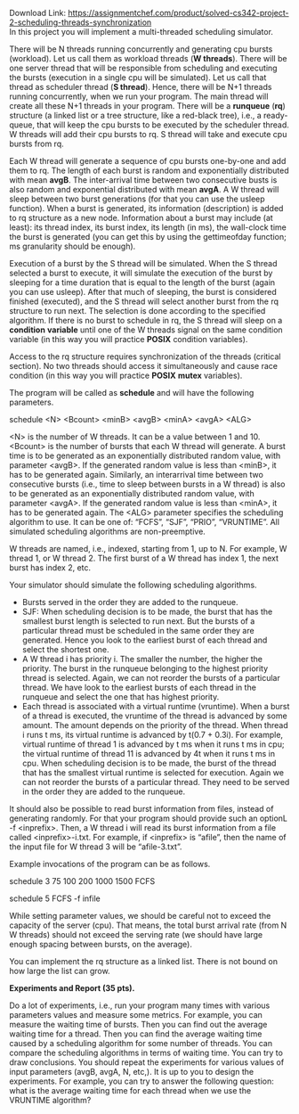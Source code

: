 Download Link: https://assignmentchef.com/product/solved-cs342-project-2-scheduling-threads-synchronization
<br>
In this project you will implement a multi-threaded scheduling simulator.

There will be N threads running concurrently and generating cpu bursts (workload). Let us call them as workload threads (<strong>W threads</strong>).  There will be one server thread that will be responsible from scheduling and executing the bursts (execution in a single cpu will be simulated). Let us call that thread as scheduler thread (<strong>S thread</strong>). Hence, there will be N+1 threads running concurrently, when we run your program.  The main thread will create all these N+1 threads in your program. There will be a <strong>runqueue</strong> (<strong>rq</strong>) structure (a linked list or a tree structure, like a red-black tree), i.e., a ready-queue, that will keep the cpu bursts to be executed by the scheduler thread. W threads will add their cpu bursts to rq. S thread will take and execute cpu bursts from rq.




Each W thread will generate a sequence of cpu bursts one-by-one and add them to rq. The length of each burst is random and exponentially distributed with mean <strong>avgB</strong>. The inter-arrival time between two consecutive busts is also random and exponential distributed with mean <strong>avgA</strong>.  A W thread will sleep between two burst generations (for that you can use the usleep function). When a burst is generated, its information (description) is added to rq structure as a new node. Information about a burst may include (at least): its thread index, its burst index, its length (in ms), the wall-clock time the burst is generated (you can get this by using the gettimeofday function; ms granularity should be enough).




Execution of a burst by the S thread will be simulated. When the S thread selected a burst  to execute, it will simulate the execution of the burst by sleeping for a time duration that is equal to the length of the burst (again you can use usleep). After that much of sleeping, the burst is considered finished (executed), and the S thread will select another burst from the rq structure to run next. The selection is done according to the specified algorithm.  If there is no burst to schedule in rq, the S thread will sleep on a <strong>condition</strong> <strong>variable</strong> until one of the W threads signal on the same condition variable (in this way you will practice <strong>POSIX</strong> condition variables).




Access to the rq structure requires synchronization of the threads (critical section). No two threads should access it simultaneously and cause race condition (in this way you will practice <strong>POSIX</strong> <strong>mutex</strong> variables).




The program will be called as <strong>schedule</strong> and will have the following parameters.




schedule &lt;N&gt; &lt;Bcount&gt; &lt;minB&gt; &lt;avgB&gt; &lt;minA&gt; &lt;avgA&gt; &lt;ALG&gt;




&lt;N&gt; is the number of W threads. It can be a value between 1 and 10. &lt;Bcount&gt; is the number of bursts that each W thread will generate. A burst time is to be generated as an exponentially distributed random value, with parameter &lt;avgB&gt;. If the generated random value is less than &lt;minB&gt;, it has to be generated again. Similarly, an interarrival time between two consecutive bursts (i.e., time to sleep between bursts in a W thread) is also to be generated as an exponentially distributed random value, with parameter &lt;avgA&gt;. If the generated random value is less than &lt;minA&gt;, it has to be generated again.  The &lt;ALG&gt; parameter specifies the scheduling algorithm to use. It can be one of: “FCFS”, “SJF”, “PRIO”, “VRUNTIME”.  All simulated scheduling algorithms are non-preemptive.




W threads are named, i.e., indexed, starting from 1, up to N. For example, W thread 1, or W thread 2. The first burst of a W thread has index 1, the next burst has index 2, etc.




Your simulator should simulate the following scheduling algorithms.




<ul>

 <li>Bursts served in the order they are added to the runqueue.</li>

 <li>SJF: When scheduling decision is to be made, the burst that has the smallest burst length is selected to run next. But the bursts of a particular thread must be scheduled in the same order they are generated. Hence you look to the earliest burst of each thread and select the shortest one.</li>

 <li>A W thread i has priority i. The smaller the number, the higher the priority. The burst in the runqueue belonging to the highest priority thread is selected. Again, we can not reorder the bursts of a particular thread. We have look to the earliest bursts of each thread in the runqueue and select the one that has highest priority.</li>

 <li>Each thread is associated with a virtual runtime (vruntime). When a burst of a thread is executed, the vruntime of the thread is advanced by some amount. The amount depends on the priority of the thread. When thread i runs t ms, its virtual runtime is advanced by t(0.7 + 0.3i). For example, virtual runtime of thread 1 is advanced by t ms  when it runs t ms in cpu; the virtual runtime of thread 11 is advanced by 4t when it runs t ms in cpu. When scheduling decision is to be made, the burst of the thread that has the smallest virtual runtime is selected for execution. Again we can not reorder the bursts of a particular thread. They need to be served in the order they are added to the runqueue.</li>

</ul>




It should also be possible to read burst information from files, instead of generating randomly. For that your program should provide  such an optionL -f &lt;inprefix&gt;. Then, a W thread i will read its burst information from a file called &lt;inprefix&gt;-i.txt. For example, if &lt;inprefix&gt; is “afile”, then the name of the input file for W thread 3 will be “afile-3.txt”.




Example invocations of the program can be as follows.




schedule 3 75 100 200 1000 1500 FCFS




schedule 5 FCFS -f infile




While setting parameter values, we should be careful not to exceed the capacity of the server (cpu). That means, the total burst arrival rate (from N W threads) should not exceed the serving rate (we should have large enough spacing between bursts, on the average).




You can implement the rq structure as a linked list.  There is not bound on how large the list can grow.




<strong>Experiments and Report (35 pts).  </strong>




Do a lot of experiments, i.e., run your program many times with various parameters values and measure some metrics. For example, you can measure the waiting time of bursts. Then you can find out the average waiting time for a thread. Then you can find the average waiting time caused by a scheduling algorithm for some number of threads. You can compare the  scheduling algorithms in terms of waiting time. You can try to draw conclusions.  You should repeat the experiments for various values of input parameters (avgB, avgA, N, etc,). It is up to you to design the experiments. For example, you can try to answer the following question: what is the average waiting time for each thread when we use the VRUNTIME algorithm?


